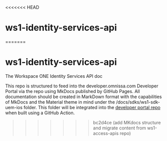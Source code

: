 <<<<<<< HEAD
# ws1-identity-services-api
=======
# ws1-identity-services-api

The Workspace ONE Identity Services API doc

This repo is structured to feed into the developer.omnissa.com Developer Portal via the [](https://github.com/euc-dev/developer.omnissa.github.io) repo using MkDocs published by GitHub Pages. All documentation should be created in MarkDown format with the capabilities of MkDocs and the Material theme in mind under the /docs/sdks/ws1-sdk-uem-ios folder. This folder will be integrated into the [developer portal repo](https://github.com/euc-dev/developer.omnissa.github.io) when built using a GitHub Action.
>>>>>>> bc2d4ce (add MKdocs structure and migrate content from ws1-access-apis repo)
